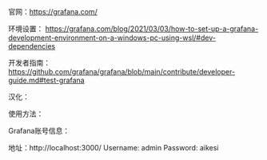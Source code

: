 官网：https://grafana.com/


环境设置：
    https://grafana.com/blog/2021/03/03/how-to-set-up-a-grafana-development-environment-on-a-windows-pc-using-wsl/#dev-dependencies


开发者指南：
    https://github.com/grafana/grafana/blob/main/contribute/developer-guide.md#test-grafana


汉化：


使用方法：


Grafana账号信息：

地址：http://localhost:3000/
Username:  admin
Password:   aikesi